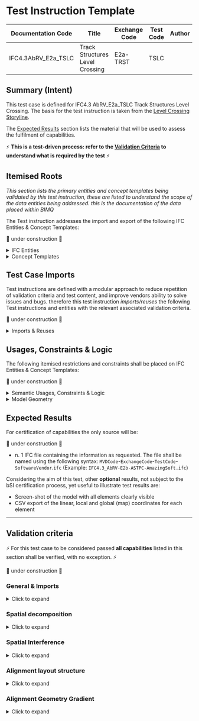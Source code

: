 # Test Instruction Template

| Documentation Code   | Title                                          | Exchange Code | Test Code | Author          | Data Owner | Version | Date       |
|----------------------|------------------------------------------------|---------------|-----------| ----------------|------------|---------|------------|
| IFC4.3AbRV_E2a_TSLC   | Track Structures Level Crossing               | E2a-TRST      | TSLC      |                 | FTIA      | 1.0     | 07.03.2022 |


## Summary (Intent)

This test case is defined for IFC4.3 AbRV_E2a_TSLC Track Structures Level Crossing. The basis for the test instruction is taken from the [Level Crossing Storyline](https://github.com/IFCRail/IFC-Rail-Unit-Test/tree/master/8_Storylines%20Test%20(SL)/SL08_Level%20Crossing).  

The [Expected Results](#Expected-Results) section lists the material that will be used to assess the fulfilment of capabilities.

:zap: **This is a test-driven process: refer to the [Validation Criteria](#Validation-Criteria) to understand what is required by the test** :zap:

## Itemised Roots
*This section lists the primary entities and concept templates being validated by this test instruction, these are listed to understand the scope of the data entities being addressed. this is the documentation of the data placed within BIMQ*

The Test instruction addresses the import and export of the following IFC Entities & Concept Templates:

:construction: under construction :construction:

<details><summary>IFC Entities</summary>

These entities represent a test-specific subset of the wider AbRV_Ex exchange and the overall AbRV MVD. **The scope of the test shall not be used as a definitive scope of the exchange, or of the entire MVD.**

- Model setup
  - *IfcProject*
  - *IfcSite*
  - *IfcRailway*
  - *IfcRoad*
  - *IfcFacilityPart/IfcRailwayPart/IfcRoadPart*
  - *IfcUnitAssignment*
  - *IfcGeometricRepresentationContext*
  - *IfcMapConversion*
  - *IfcProjectedCRS*
- Alignment (Track)
  - *IfcAlignment*
  - *IfcAlignmentHorizontal*
  - *IfcAlignmentVertical*
  - *IfcAlignmentSegment*
  - *IfcAlignmentHorizontalSegment*
  - *IfcAlignmentVerticalSegment*
  - *IfcCompositeCurve*
  - *IfcGradientCurve*
  - *IfcCurveSegment*
  - *IfcLine*
  - *IfcCircle*
  - *IfcClothoid*
- Boom barrier
  - Signal assembly
    - *IfcMember*
    - *IfcSignal*
    - *IfcSign*
  - *IfcDoor*
  - *IfcFooting*
  - *IfcRailing*
  
- Signaling equipment
  - *IfcSensor* (axle counters)
  - *IfcDiscreteAccessory* (snow plough protection)
  - *IfcJunctionBox*

</details>

<details><summary>Concept Templates</summary>

These concept templates represent a test-specific subset of the wider AbRV_Ex exchange and the overall AbRV MVD, that must be correctly exported to meet the validation criteria. **The scope of the test shall not be used as a definitive scope of the exchange, or of the entire MVD.**

- *Model setup*
  - *Project Units*
  - *Project Representation Context*
  - *Project Global Positioning*
- *Spatial structure, spatial interference and spatial containment*
  - *Spatial Composition*
  - *Spatial Decomposition*
  - *Spatial Interference*
  - *Spatial Container*
- *Alignment*
  - *Alignment Decomposition*
  - *Alignment Geometry Gradient*
- *Element composition*
  - *Element Composition*
  - *Element Decomposition*

- *Product placement and relative positioning*
  - *Product Linear Placement*
  - *Product Local Placement*
  - *Product Relative Positioning*
- *Other (missing in this spec at the moment)*
  - *(Material Constituent Set)*
  - *(Object Typing)*

</details>

## Test Case Imports
Test instructions are defined with a modular approach to reduce repetition of validation criteria and test content, and improve vendors ability to solve issues and bugs. therefore this test instruction *imports/reuses* the following Test instructions and entities with the relevant associated validation criteria.

:construction: under construction :construction:

<details><summary>Imports & Reuses</summary>

| TI Code                                  | Test Instruction Title    | Comments                     |
|------------------------------------------|---------------------------|------------------------------|
| [IFC4.3AbRV_E0_MSTP](../../E0-SCFD/MSTP) | Model Setup & Positioning | PROJ-01 imported along with RCTX-01 and associated configuration and history data |

</details>

## Usages, Constraints & Logic
The following itemised restrictions and constraints shall be placed on IFC Entities & Concept Templates:

:construction: under construction :construction:

<details><summary>Semantic Usages, Constraints & Logic</summary>
The following itemised Usages, Constraints & Logic are normative entries within the AbRV MVD and MUST be satisfied to meet the defined validation criteria.

| ID      | CRITERIA                                                     | Concept template                                             | COMMENT                                                      |
| ------- | ------------------------------------------------------------ | ------------------------------------------------------------ | ------------------------------------------------------------ |
| TSLC_01 | All Alignments shall be contained in a Site<br />All Physical Elements shall be directly or indirectly contained in a spatial structure element | Spatial Containment                                          | See [Validation Criteria](#Validation criteria)              |
| TSLC_02 | Alignment layout structure is verified                       | Alignment Decomposition                                      | See below and [Validation Criteria](#Validation criteria) for further specification |
| TSLC_03 | Spatial structure is verified                                | Spatial Composition<br />Spatial Decomposition<br />Spatial Interference | See [Validation Criteria](#Validation criteria)              |
| TSLC_04 | Elements are aggregated as required                          | Element Composition                                          | See [Validation Criteria](#Validation criteria)              |
| TSLC_05 | Elements are placed as required                              | Product Placement                                            | See [Validation Criteria](#Validation criteria)              |
| TSLC_06 | Elements placed relative to the alignments use relative positioning as required | Product Relative Positioning                                 | See below and [Validation Criteria](#Validation criteria) for further specification |
| TSLC_07 | Spatial interference is defined where spatial structure elements interfere | Spatial Interference (is this CT missing?)                   | See below and [Validation Criteria](#Validation criteria) for further specification |

TSLC_02: Alignment layout structure is verified

> 1. Each `IfcAlignment` must nest exactly 1 `IfcAlignmentHorizontal`
> 2. Each `IfcAlignment` must nest at most 1 `IfcAlignmentVertical`
> 3. Each `IfcAlignmentHorizontal` must be nested only by 1 `IfcAlignment`
> 4. Each `IfcAlignmentVertical` must be nested only by 1 `IfcAlignment`
> 5. Each `IfcAlignment` must nest only `IfcAlignmentHorizontal`, or `IfcAlignmentVertical`
> 6. Each `IfcAlignmentHorizontal` must nest only `IfcAlignmentHorizontalSegment`
> 7. Each `IfcAlignmentVertical` must nest only `IfcAlignmentVerticalSegment`

TSLC_06: Element Relative Positioning

> 1. All elements in the dataset having an associated IfcLinearPlacement and that are not nested into the IfcAlignment shall have a relative positioning relationship with the corresponding IfcAlignment according to CT Product Relative Positioning.

TSLC_07: Spatial Interference

> 1. Where two spatial structure elements interfere, there shall be one `IfcRelInterferesElements` instance specifying the interference relationship.

</details>

<details><summary>Model Geometry</summary>
The Test case requires the following additional checks related to Model Geometry:

| ID      | CRITERIA                                       | Concept template            | COMMENT                                         |
| ------- | ---------------------------------------------- | --------------------------- | ----------------------------------------------- |
| TSLC_08 | Alignment geometric representation is verified | Alignment Geometry Gradient | See [Validation Criteria](#Validation criteria) |

</details>

## Expected Results

For certification of capabilities the only source will be:

:construction: under construction :construction:

- n. 1 IFC file containing the information as requested. The file shall be named using the following syntax: `MVDCode`-`ExchangeCode`-`TestCode`-`SoftwareVendor`.`ifc` (Example: `IFC4.3_AbRV-E2b-ASTPC-AmazingSoft.ifc`)

Considering the aim of this test, other **optional** results, not subject to the bSI certification process, yet useful to illustrate test results are:
- Screen-shot of the model with all elements clearly visible
- CSV export of the linear, local and global (map) coordinates for each element

---

## Validation criteria
:zap: For this test case to be considered passed **all capabilities** listed in this section shall be verified, with no exception. :zap:

:construction: under construction :construction:

### General & Imports

<details><summary>Click to expand</summary>

- All the concept templates must be correctly implemented as presented in the validation criteria
- At least 1 instance of each entity listed in [Itemised Roots](#Itemised-Roots) is present in the file.


#### Imports
| **TI Code**        | **Criteria Codes** | *COMMENT**                                         |
|--------------------|--------------------|----------------------------------------------------|
| IFC4.3AbRV_E0_MSTP | ALL CRITERIA       | As outlined in the dataset [Imported Entities Table](Dataset/README.md#Imported-Entities-Table) |


#### General
| **ID**  | **CRITERIA**                                        | **VALUE**                                     | **COMMENT** |
|---------|-----------------------------------------------------|-----------------------------------------------|-------------|
| GENE_01 | All requested entities are present in the IFC model | per [Entities Table](Dataset/README.md#Entities-Table) |    |

</details>

### Spatial decomposition

<details><summary>Click to expand</summary>
> **Acceptance criteria**: For the **Spatial decomposition** capability, the validation procedure must verify that a Spatial Element of the requested type is decomposed by (via `IfcRelAggregates`) exactly a given number of Spatial Elements of the requested type, no more and no less.

| ID      | CRITERIA                                                     | VALUE                                                  | COMMENT |
| ------- | ------------------------------------------------------------ | ------------------------------------------------------ | ------- |
| SPAT_00 | The file contains exactly 1 IfcSite element                  | per [Entities Table](Dataset/README.md#Entities-Table) |         |
| SPAT_01 | The IfcSite is composed of exactly 1 IfcRoad element         | per [Entities Table](Dataset/README.md#Entities-Table) |         |
| SPAT_02 | The IfcSite is composed of exactly 1 IfcRailway element      | per [Entities Table](Dataset/README.md#Entities-Table) |         |
| SPAT_03 | The IfcRoad is composed of Exactly 2 elements of type IfcFacilityPart/IfcRoadPartTypeEnum(ROADSEGMENT) | per [Entities Table](Dataset/README.md#Entities-Table) |         |
| SPAT_04 | The IfcRoad is composed of Exactly 1 element of type IfcFacilityPart/IfcFacilityPartCommonTypeEnum(LEVELCROSSING) | per [Entities Table](Dataset/README.md#Entities-Table) |         |
| SPAT_05 | The IfcRailway is composed of Exactly 2 elements of type IfcFacilityPart/IfcRailwayPartTypeEnum(TRACKSTRUCTURE) | per [Entities Table](Dataset/README.md#Entities-Table) |         |
| SPAT_06 | The IfcRailway is composed of Exactly 1 element of type IfcFacilityPart/IfcFacilityPartCommonTypeEnum(LEVELCROSSING) | per [Entities Table](Dataset/README.md#Entities-Table) |         |

</details>

### Spatial Interference

<details><summary>Click to expand</summary>
> **Acceptance criteria**: For the **Spatial interference** capability, the validation procedure must verify that a Spatial Element of the requested type interferes with (via `IfcRelInterferesElements`) a Spatial Element of the requested type.

| ID      | CRITERIA                                                     | VALUE                                                  | COMMENT |
| ------- | ------------------------------------------------------------ | ------------------------------------------------------ | ------- |
| SPIF_00 | There shall be one IfcRelInterferesElements relationship relating the two IfcFacilityPart instances typed as LEVELCROSSING. The IfcRelInterferesElements.InterferenceType shall have the value 'Crosses'. | per [Entities Table](Dataset/README.md#Entities-Table) |         |

</details>

### Alignment layout structure

<details><summary>Click to expand</summary>

| **ID**  | **CRITERIA**                                                 | **VALUE**                                              | **COMMENT** |
| ------- | ------------------------------------------------------------ | ------------------------------------------------------ | ----------- |
| ALIG_01 | The model contains exactly 2 IfcAlignment instances          | per [Entities Table](Dataset/README.md#Entities-Table) |             |
| ALIG_02 | Each IfcAlignment nests exactly 1 IfcAlignmentHorizontal and exactly 1 IfcAlignmentVertical | per [Entities Table](Dataset/README.md#Entities-Table) |             |
| ALIG_03 | Each IfcAlignmentHorizontal nests a list of IfcAlignmentSegment, each of which has DesignParameters typed as IfcAlignmentHorizontalSegment | per [Entities Table](Dataset/README.md#Entities-Table) |             |
| ALIG_04 | Each IfcAlignmentVertical nests a list of IfcAlignmentSegment, each of which has DesignParameters typed as IfcAlignmentVerticalSegment | per [Entities Table](Dataset/README.md#Entities-Table) |             |
| ALIG_05 | Parameters of alignment segments shall be defined according to the dataset description | per [Entities Table](Dataset/README.md#Entities-Table) |             |

</details>

### Alignment Geometry Gradient

<details><summary>Click to expand</summary>

| **ID**  | **CRITERIA**                                                 | **VALUE**                                              | **COMMENT** |
| ------- | ------------------------------------------------------------ | ------------------------------------------------------ | ----------- |
| ALGG_00 | Each IfcAlignment shall have one Representation of type IfcProductShapeRepresentation having one Representation of type IfcShapeRepresentation having RepresentationIdentifier="Axis" and RepresentationType="Curve3D" and having one Item of type IfcGradientCurve. | per [Entities Table](Dataset/README.md#Entities-Table) |             |
| ALGG_01 | Each IfcAlignmentHorizontal shall have one Representation of type IfcProductShapeRepresentation having one Representation of type IfcShapeRepresentation having RepresentationIdentifier="Axis" and RepresentationType="Curve2D" and having one Item of type IfcCompositeCurve. | per [Entities Table](Dataset/README.md#Entities-Table) |             |
| ALGG_02 | Each IfcAlignmentVertical shall have one Representation of type IfcProductShapeRepresentation having one Representation of type IfcShapeRepresentation having RepresentationIdentifier="Axis" and RepresentationType="Curve3D" and having one Item of type IfcGradientCurve (same instance as referred to by IfcAlignment). | per [Entities Table](Dataset/README.md#Entities-Table) |             |
| ALGG_03 | Each IfcGradientCurve shall have the corresponding IfcCompositeCurve as BaseCurve | per [Entities Table](Dataset/README.md#Entities-Table) |             |
| ALGG_04 | Each IfcGradientCurve shall have Segments that exactly match the corresponding vertical segments in the IfcAlignmentVertical and in the same order | per [Entities Table](Dataset/README.md#Entities-Table) |             |
| ALGG_05 | Each IfcCompositeCurve shall have Segments that exactly match the corresponding horizontal segments in the IfcAlignmentHorizontal and in the same order | per [Entities Table](Dataset/README.md#Entities-Table) |             |

### Spatial containment

<details><summary>Click to expand</summary>
> **Acceptance criteria**: For the **Spatial containment** capability, the validation procedure must verify that a Spatial Element of the requested type contains (via `IfcRelContainedInSpatialStructure`) exactly a given number of Elements of the requested type, no more and no less.

| **ID**  | **CRITERIA**                                                 | **VALUE**                                              | **COMMENT** |
| ------- | ------------------------------------------------------------ | ------------------------------------------------------ | ----------- |
| SPAC_00 | The IfcSite contains exactly 2 IfcAlignment instances        | per [Entities Table](Dataset/README.md#Entities-Table) |             |
| SPAC_01 | The IfcRoad contains exactly one IfcElementAssembly/SIGNALASSEMBLY | per [Entities Table](Dataset/README.md#Entities-Table) |             |
| SPAC_02 | The IfcFacilityPart/IfcFacilityPartCommonTypeEnum(LEVELCROSSING) that decomposes IfcRail contains exactly 2 IfcSensor/WHEELSENSOR | per [Entities Table](Dataset/README.md#Entities-Table) |             |
| SPAC_03 | The IfcFacilityPart/IfcFacilityPartCommonTypeEnum(LEVELCROSSING) that decomposes IfcRail contains exactly 2 IfcJunctionBox/DATA | per [Entities Table](Dataset/README.md#Entities-Table) |             |
| SPAC_04 | The IfcFacilityPart/IfcFacilityPartCommonTypeEnum(LEVELCROSSING) that decomposes IfcRail contains exactly 2 IfcDiscreteAccessory/RAIL_MECHANICAL_EQUIPMENT | per [Entities Table](Dataset/README.md#Entities-Table) |             |

</details>

### Element decomposition

<details><summary>Click to expand</summary>
> **Acceptance criteria**: For the **Element decomposition** capability, the validation procedure must verify that an Element of the requested type is decomposed by (via `IfcRelAggregates`) exactly a given number of Elements of the requested type, no more and no less.

| **ID**  | **CRITERIA**                                                 | **VALUE**                                              | **COMMENT** |
| ------- | ------------------------------------------------------------ | ------------------------------------------------------ | ----------- |
| ELDC_00 | The top level IfcElementAssembly aggregates exactly 1 lower level IfcElementAssembly/SIGNALASSEMBLY | per [Entities Table](Dataset/README.md#Entities-Table) |             |
| ELDS_01 | The top level IfcElementAssembly aggregates exactly 1 IfcDoor/BOOM_BARRIER | per [Entities Table](Dataset/README.md#Entities-Table) |             |
| ELDS_02 | The top level IfcElementAssembly aggregates exactly 1 IfcFooting/PAD_FOOTING | per [Entities Table](Dataset/README.md#Entities-Table) |             |
| ELDS_03 | The top level IfcElementAssembly aggregates exactly 1 IfcRailing/GUARDRAIL | per [Entities Table](Dataset/README.md#Entities-Table) |             |
| ELDS_04 | The lower level level IfcElementAssembly aggregates exactly 1 IfcMember/POST | per [Entities Table](Dataset/README.md#Entities-Table) |             |
| ELDS_05 | The lower level level IfcElementAssembly aggregates exactly 1 IfcSignal/VISUAL | per [Entities Table](Dataset/README.md#Entities-Table) |             |
| ELDS_06 | The lower level level IfcElementAssembly aggregates exactly 1 IfcSignal/AUDIO | per [Entities Table](Dataset/README.md#Entities-Table) |             |
| ELDS_07 | The lower level level IfcElementAssembly aggregates exactly 1 IfcSign/PICTORAL | per [Entities Table](Dataset/README.md#Entities-Table) |             |

</details>

### Element placement

<details><summary>Click to expand</summary>
> **Acceptance criteria**: For the **Element placement** capability, the validation procedure must verify that an Element of the requested type is placed according to the specified placement with the specified values.

| **ID**  | **CRITERIA**                                                 | **VALUE**                                              | **COMMENT** |
| ------- | ------------------------------------------------------------ | ------------------------------------------------------ | ----------- |
| ELPL_00 | Elements are placed at the specified location using the specified ObjectPlacement | per [Entities Table](Dataset/README.md#Entities-Table) |             |

</details>

### Element Relative Positioning

<details><summary>Click to expand</summary>
> **Acceptance criteria**: For the **Element Relative Positioning** capability, the validation procedure must verify that an Element of the requested type has a position relative to the specified positioning element via IfcRelPositions.

| **ID**  | **CRITERIA**                                                 | **VALUE**                                              | **COMMENT** |
| ------- | ------------------------------------------------------------ | ------------------------------------------------------ | ----------- |
| ERPO_01 | Each element that is placed linearly using IfcLinearPlacement shall have an IfcRelPositions relationship with the corresponding IfcAlignment | per [Entities Table](Dataset/README.md#Entities-Table) |             |

</details>

### Project global positioning

<details><summary>Click to expand</summary>
> **Acceptance criteria**: For the **Project global positioning** capability, the validation procedure must verify that there is an IfcMapConversion with the given parameters associated with the IfcGeometricRepresentationContext (via `HasCoordinateOperation`). Furthermore, the IfcMapConversion shall have an association with an IfcProjectedCRS (via `HasCoordinateOperation`) with the given parameters.
The parameters below shall be used for Project Global Positioning.

| Element          | Attribute        | Value     | Comment |
| ---------------- | ---------------- | --------- | ------- |
| IfcMapConversion | Eastings         | 24525000  |         |
| IfcMapConversion | Northings        | 6876000   |         |
| IfcMapConversion | OrthogonalHeight | 0         |         |
| IfcMapConversion | XAxisAbscissa    | 1         |         |
| IfcMapConversion | XAxisOrdinate    | 0         |         |
| IfcMapConversion | Scale            | 1         |         |
| IfcProjectedCRS  | Name             | EPSG:3878 |         |
| IfcProjectedCRS  | GeodeticDatum    | EPSG:6258 |         |
| IfcProjectedCRS  | VerticalDatum    | EPSG:3900 |         |

</details>

